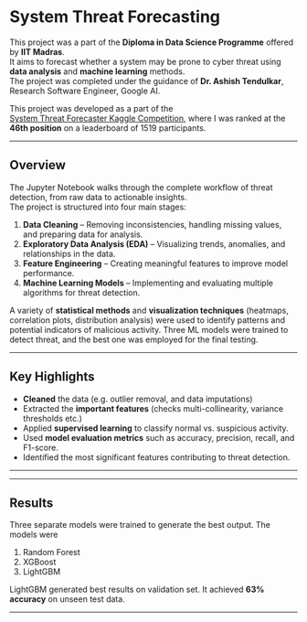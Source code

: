 # System Threat Forecasting

This project was a part of the **Diploma in Data Science Programme** offered by **IIT Madras**.  
It aims to forecast whether a system may be prone to cyber threat using **data analysis** and **machine learning** methods.  
The project was completed under the guidance of **Dr. Ashish Tendulkar**, Research Software Engineer, Google AI.

This project was developed as a part of the  
[System Threat Forecaster Kaggle Competition](https://www.kaggle.com/competitions/System-Threat-Forecaster/leaderboard), where I was ranked at the **46th position** on a leaderboard of 1519 participants.

---

## Overview
The Jupyter Notebook walks through the complete workflow of threat detection, from raw data to actionable insights.  
The project is structured into four main stages:

1. **Data Cleaning** – Removing inconsistencies, handling missing values, and preparing data for analysis.
2. **Exploratory Data Analysis (EDA)** – Visualizing trends, anomalies, and relationships in the data.
3. **Feature Engineering** – Creating meaningful features to improve model performance.
4. **Machine Learning Models** – Implementing and evaluating multiple algorithms for threat detection.

A variety of **statistical methods** and **visualization techniques** (heatmaps, correlation plots, distribution analysis) were used to identify patterns and potential indicators of malicious activity. Three ML models were trained to detect threat, and the best one was employed for the final testing. 

---

## Key Highlights
- **Cleaned** the data (e.g. outlier removal, and data imputations)
- Extracted the **important features** (checks multi-collinearity, variance thresholds etc.)
- Applied **supervised learning** to classify normal vs. suspicious activity.
- Used **model evaluation metrics** such as accuracy, precision, recall, and F1-score.
- Identified the most significant features contributing to threat detection.

---

---

## Results
Three separate models were trained to generate the best output. The models were 
1. Random Forest
2. XGBoost
3. LightGBM

LightGBM generated best results on validation set. It achieved **63% accuracy** on unseen test data.

---
